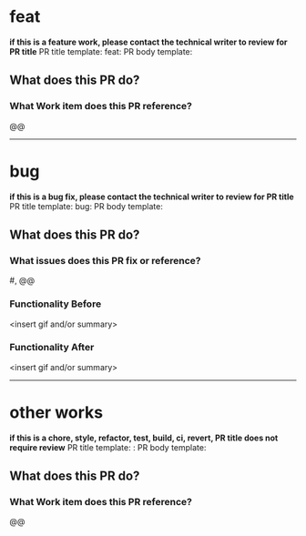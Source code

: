 # feat
**if this is a feature work, please contact the technical writer to review for PR title**
PR title template: feat:<description of feature work should be reviewed>
PR body template:

## What does this PR do?

### What Work item does this PR reference?
@<work item number>@

-----------------------------------------------------------------------------------------
# bug
**if this is a bug fix, please contact the technical writer to review for PR title**
PR title template: bug:<description of bug should be reviewed>
PR body template:

## What does this PR do?

### What issues does this PR fix or reference?
#<Insert GitHub Issue>, @<Insert GUS WI>@

### Functionality Before
<insert gif and/or summary>

### Functionality After
<insert gif and/or summary>

-----------------------------------------------------------------------------------------
# other works
**if this is a chore, style, refactor, test, build, ci, revert, PR title does not require review**
PR title template: <keyword>:<description of this work>
PR body template:

## What does this PR do?

### What Work item does this PR reference?
@<work item number>@
